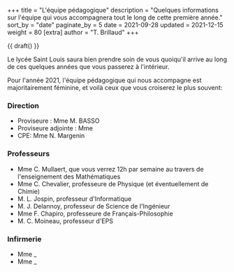 +++
title = "L'équipe pédagogique"
description = "Quelques informations sur l'équipe qui vous accompagnera tout le long de cette première année."
sort_by = "date"
paginate_by = 5
date = 2021-09-28
updated = 2021-12-15
weight = 80
[extra]
author = "T. Brillaud"
+++

{{ draft() }}

Le lycée Saint Louis saura bien prendre soin de vous quoiqu'il arrive au long de ces quelques années que vous passerez à l'intérieur. 

Pour l'année 2021, l'équipe pédagogique qui nous accompagne est majoritairement féminine, et voilà ceux que vous croiserez le plus souvent:

### Direction
* Proviseure : Mme M. BASSO
* Proviseure adjointe : Mme
* CPE: Mme N. Margenin

### Professeurs
* Mme C. Mullaert, que vous verrez 12h par semaine au travers de l'enseignement des Mathématiques
* Mme C. Chevalier, professeure de Physique (et éventuellement de Chimie)
* M. L. Jospin, professeur d'Informatique
* M. J. Delannoy, professeur de Science de l'Ingénieur
* Mme F. Chapiro, professeure de Français-Philosophie
* M. C. Moineau, professeur d'EPS

### Infirmerie
* Mme _
* Mme _
